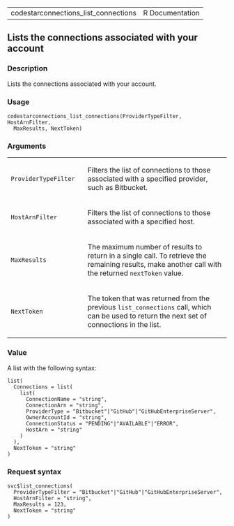 <table style="width: 100%;">
<tbody>
<tr class="odd">
<td>codestarconnections_list_connections</td>
<td style="text-align: right;">R Documentation</td>
</tr>
</tbody>
</table>

## Lists the connections associated with your account

### Description

Lists the connections associated with your account.

### Usage

    codestarconnections_list_connections(ProviderTypeFilter, HostArnFilter,
      MaxResults, NextToken)

### Arguments

<table>
<colgroup>
<col style="width: 35%" />
<col style="width: 65%" />
</colgroup>
<tbody>
<tr class="odd">
<td><code
id="codestarconnections_list_connections_:_ProviderTypeFilter">ProviderTypeFilter</code></td>
<td><p>Filters the list of connections to those associated with a
specified provider, such as Bitbucket.</p></td>
</tr>
<tr class="even">
<td><code
id="codestarconnections_list_connections_:_HostArnFilter">HostArnFilter</code></td>
<td><p>Filters the list of connections to those associated with a
specified host.</p></td>
</tr>
<tr class="odd">
<td><code
id="codestarconnections_list_connections_:_MaxResults">MaxResults</code></td>
<td><p>The maximum number of results to return in a single call. To
retrieve the remaining results, make another call with the returned
<code>nextToken</code> value.</p></td>
</tr>
<tr class="even">
<td><code
id="codestarconnections_list_connections_:_NextToken">NextToken</code></td>
<td><p>The token that was returned from the previous
<code>list_connections</code> call, which can be used to return the next
set of connections in the list.</p></td>
</tr>
</tbody>
</table>

### Value

A list with the following syntax:

    list(
      Connections = list(
        list(
          ConnectionName = "string",
          ConnectionArn = "string",
          ProviderType = "Bitbucket"|"GitHub"|"GitHubEnterpriseServer",
          OwnerAccountId = "string",
          ConnectionStatus = "PENDING"|"AVAILABLE"|"ERROR",
          HostArn = "string"
        )
      ),
      NextToken = "string"
    )

### Request syntax

    svc$list_connections(
      ProviderTypeFilter = "Bitbucket"|"GitHub"|"GitHubEnterpriseServer",
      HostArnFilter = "string",
      MaxResults = 123,
      NextToken = "string"
    )
